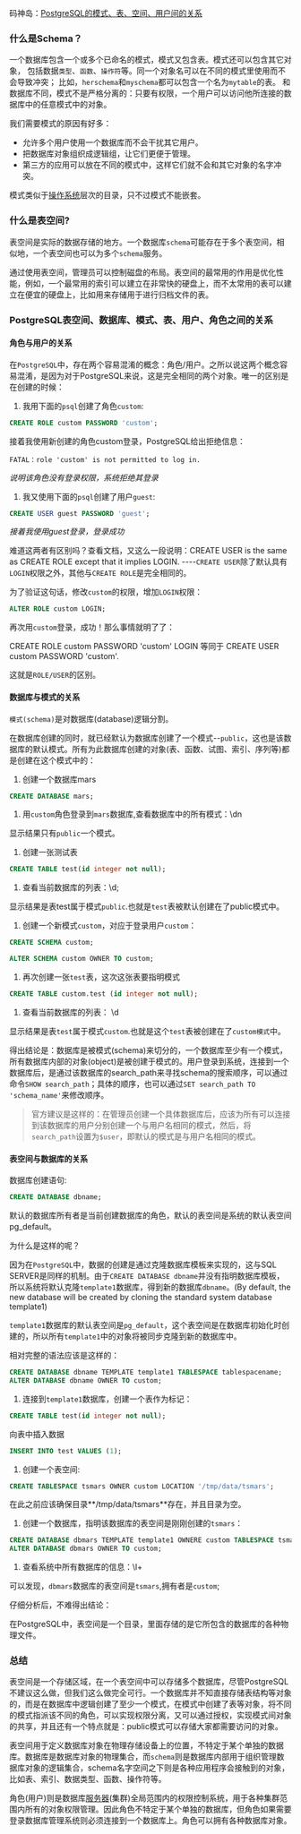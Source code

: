 码神岛：[PostgreSQL的模式、表、空间、用户间的关系](https://msd.misuland.com/pd/3691884927646700986)

### 什么是Schema？

一个数据库包含一个或多个已命名的模式，模式又包含表。模式还可以包含其它对象， 包括数据`类型`、`函数`、`操作符`等。同一个对象名可以在不同的模式里使用而不会导致冲突； 比如，`herschema`和`myschema`都可以包含一个名为`mytable`的表。 和数据库不同，模式不是严格分离的：只要有权限，一个用户可以访问他所连接的数据库中的任意模式中的对象。

我们需要模式的原因有好多：

- 允许多个用户使用一个数据库而不会干扰其它用户。
- 把数据库对象组织成逻辑组，让它们更便于管理。
- 第三方的应用可以放在不同的模式中，这样它们就不会和其它对象的名字冲突。

模式类似于[操作系统](http://msd.misuland.com/pd/3691884927646699782)层次的目录，只不过模式不能嵌套。

### 什么是表空间?

表空间是实际的数据存储的地方。一个数据库`schema`可能存在于多个表空间，相似地，一个表空间也可以为多个`schema`服务。

通过使用表空间，管理员可以控制磁盘的布局。表空间的最常用的作用是优化性能，例如，一个最常用的索引可以建立在非常快的硬盘上，而不太常用的表可以建立在便宜的硬盘上，比如用来存储用于进行归档文件的表。

### PostgreSQL表空间、数据库、模式、表、用户、角色之间的关系

#### 角色与用户的关系

在`PostgreSQL`中，存在两个容易混淆的概念：角色/用户。之所以说这两个概念容易混淆，是因为对于PostgreSQL来说，这是完全相同的两个对象。唯一的区别是在创建的时候：

1. 我用下面的`psql`创建了角色`custom`:

```sql
CREATE ROLE custom PASSWORD 'custom';
```

接着我使用新创建的角色custom登录，PostgreSQL给出拒绝信息：

```
FATAL：role 'custom' is not permitted to log in.
```

*说明该角色没有登录权限，系统拒绝其登录*

1. 我又使用下面的`psql`创建了用户`guest`:

```sql
CREATE USER guest PASSWORD 'guest';
```

*接着我使用guest登录，登录成功*

难道这两者有区别吗？查看文档，又这么一段说明：CREATE USER is the same as CREATE ROLE except that it implies LOGIN. ----`CREATE USER`除了默认具有`LOGIN`权限之外，其他与`CREATE ROLE`是完全相同的。

为了验证这句话，修改`custom`的权限，增加`LOGIN`权限：

```sql
ALTER ROLE custom LOGIN;
```

再次用`custom`登录，成功！那么事情就明了了：

CREATE ROLE custom PASSWORD 'custom' LOGIN 等同于 CREATE USER custom PASSWORD 'custom'.

这就是`ROLE/USER`的区别。

#### 数据库与模式的关系

`模式(schema)`是对数据库(database)逻辑分割。

在数据库创建的同时，就已经默认为数据库创建了一个模式--`public`，这也是该数据库的默认模式。所有为此数据库创建的对象(表、函数、试图、索引、序列等)都是创建在这个模式中的：

1. 创建一个数据库mars

```sql
CREATE DATABASE mars;
```

1. 用`custom`角色登录到`mars`数据库,查看数据库中的所有模式：\dn



显示结果只有`public`一个模式。

1. 创建一张测试表

```sql
CREATE TABLE test(id integer not null);
```

1. 查看当前数据库的列表：\d;



显示结果是表test属于模式`public`.也就是`test`表被默认创建在了public模式中。

1. 创建一个新模式`custom`，对应于登录用户`custom`：

```sql
CREATE SCHEMA custom;

ALTER SCHEMA custom OWNER TO custom;
```

1. 再次创建一张`test`表，这次这张表要指明模式

```sql
CREATE TABLE custom.test (id integer not null);
```

1. 查看当前数据库的列表： \d



显示结果是表`test`属于模式`custom`.也就是这个`test`表被创建在了`custom模式`中。

得出结论是：数据库是被模式(schema)来切分的，一个数据库至少有一个模式，所有数据库内部的对象(object)是被创建于模式的。用户登录到系统，连接到一个数据库后，是通过该数据库的search_path来寻找schema的搜索顺序，可以通过命令`SHOW search_path`；具体的顺序，也可以通过`SET search_path TO 'schema_name'`来修改顺序。

>  
>
> 官方建议是这样的：在管理员创建一个具体数据库后，应该为所有可以连接到该数据库的用户分别创建一个与用户名相同的模式，然后，将`search_path`设置为`$user`，即默认的模式是与用户名相同的模式。

#### 表空间与数据库的关系

数据库创建语句:

```sql
CREATE DATABASE dbname;
```

默认的数据库所有者是当前创建数据库的角色，默认的表空间是系统的默认表空间pg_default。

为什么是这样的呢？

因为在`PostgreSQL`中，数据的创建是通过克隆数据库模板来实现的，这与SQL SERVER是同样的机制。由于`CREATE DATABASE dbname`并没有指明数据库模板，所以系统将默认克隆`template1`数据库，得到新的数据库`dbname`。(By default, the new database will be created by cloning the standard system database template1)

`template1`数据库的默认表空间是`pg_default`，这个表空间是在数据库初始化时创建的，所以所有`template1`中的对象将被同步克隆到新的数据库中。

相对完整的语法应该是这样的：

```sql
CREATE DATABASE dbname TEMPLATE template1 TABLESPACE tablespacename;
ALTER DATABASE dbname OWNER TO custom;
```

1. 连接到`template1`数据库，创建一个表作为标记：

```sql
CREATE TABLE test(id integer not null);
```

向表中插入数据

```sql
INSERT INTO test VALUES (1);
```

1. 创建一个表空间:

```sql
CREATE TABLESPACE tsmars OWNER custom LOCATION '/tmp/data/tsmars';
```

在此之前应该确保目录**/tmp/data/tsmars**存在，并且目录为空。

1. 创建一个数据库，指明该数据库的表空间是刚刚创建的`tsmars`：

```sql
CREATE DATABASE dbmars TEMPLATE template1 OWNERE custom TABLESPACE tsmars;
ALTER DATABASE dbmars OWNER TO custom;
```

1. 查看系统中所有数据库的信息：\l+



可以发现，`dbmars`数据库的表空间是`tsmars`,拥有者是`custom`;

仔细分析后，不难得出结论：

在PostgreSQL中，表空间是一个目录，里面存储的是它所包含的数据库的各种物理文件。

### 总结

表空间是一个存储区域，在一个表空间中可以存储多个数据库，尽管PostgreSQL不建议这么做，但我们这么做完全可行。一个数据库并不知直接存储表结构等对象的，而是在数据库中逻辑创建了至少一个模式，在模式中创建了表等对象，将不同的模式指派该不同的角色，可以实现权限分离，又可以通过授权，实现模式间对象的共享，并且还有一个特点就是：public模式可以存储大家都需要访问的对象。

表空间用于定义数据库对象在物理存储设备上的位置，不特定于某个单独的数据库。数据库是数据库对象的物理集合，而`schema`则是数据库内部用于组织管理数据库对象的逻辑集合，schema名字空间之下则是各种应用程序会接触到的对象，比如表、索引、数据类型、函数、操作符等。

角色(用户)则是数据库[服务器](http://msd.misuland.com/pd/3691884927646700952)(集群)全局范围内的权限控制系统，用于各种集群范围内所有的对象权限管理。因此角色不特定于某个单独的数据库，但角色如果需要登录数据库管理系统则必须连接到一个数据库上。角色可以拥有各种数据库对象。